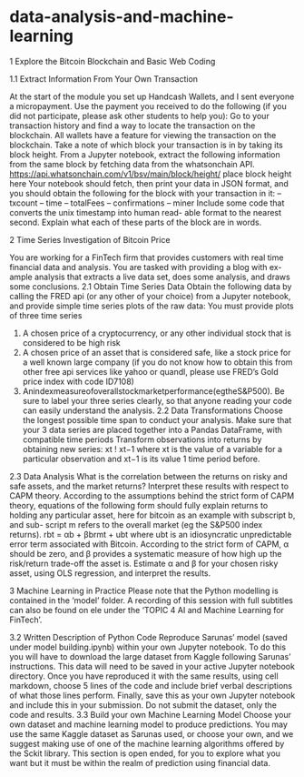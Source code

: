# data-analysis-and-machine-learning

1 Explore the Bitcoin Blockchain and Basic Web Coding

1.1 Extract Information From Your Own Transaction

At the start of the module you set up Handcash Wallets, and I sent everyone a micropayment. Use the payment you received to do the following (if you did not participate, please ask other students to help you):
Go to your transaction history and find a way to locate the transaction on the blockchain. All wallets have a feature for viewing the transaction on the blockchain. Take a note of which block your transaction is in by taking its block height.
From a Jupyter notebook, extract the following information from the same block by fetching data from the whatsonchain API.
https://api.whatsonchain.com/v1/bsv/main/block/height/ place block height here
Your notebook should fetch, then print your data in JSON format, and you should obtain the following for the block with your transaction in it:
– txcount
– time
– totalFees
– confirmations – miner
Include some code that converts the unix timestamp into human read- able format to the nearest second.
Explain what each of these parts of the block are in words.

2 Time Series Investigation of Bitcoin Price

You are working for a FinTech firm that provides customers with real time financial data and analysis. You are tasked with providing a blog with ex- ample analysis that extracts a live data set, does some analysis, and draws some conclusions.
2.1 Obtain Time Series Data 
Obtain the following data by calling the FRED api (or any other of your choice) from a Jupyter notebook, and provide simple time series plots of the raw data: You must provide plots of three time series
1. A chosen price of a cryptocurrency, or any other individual stock that is considered to be high risk
2. A chosen price of an asset that is considered safe, like a stock price for a well known large company (if you do not know how to obtain this from other free api services like yahoo or quandl, please use FRED’s Gold price index with code ID7108)
3. Anindexmeasureofoverallstockmarketperformance(egtheS&P500).
Be sure to label your three series clearly, so that anyone reading your code can easily understand the analysis.
2.2 Data Transformations 
Choose the longest possible time span to conduct your analysis.
Make sure that your 3 data series are placed together into a Pandas
DataFrame, with compatible time periods
Transform observations into returns by obtaining new series:
xt ! xt−1
where xt is the value of a variable for a particular observation and xt−1 is its value 1 time period before.

 
2.3 Data Analysis
What is the correlation between the returns on risky and safe assets, and the market returns?
Interpret these results with respect to CAPM theory.
According to the assumptions behind the strict form of CAPM theory, equations of the following form should fully explain returns to holding any particular asset, here for bitcoin as an example with subscript b, and sub- script m refers to the overall market (eg the S&P500 index returns).
rbt = αb + βbrmt + ubt
where ubt is an idiosyncratic unpredictable error term associated with Bitcoin. According to the strict form of CAPM, α should be zero, and β provides a systematic measure of how high up the risk/return trade-off the asset is. Estimate α and β for your chosen risky asset, using OLS regression, and interpret the results.

3 Machine Learning in Practice 
Please note that the Python modelling is contained in the ‘model’ folder. A recording of this session with full subtitles can also be found on ele under the ‘TOPIC 4 AI and Machine Learning for FinTech’.

3.2 Written Description of Python Code 
Reproduce Sarunas’ model (saved under model building.ipynb) within your own Jupyter notebook. To do this you will have to download the large dataset from Kaggle following Sarunas’ instructions. This data will need to be saved in your active Jupyter notebook directory. Once you have reproduced it with the same results, using cell markdown, choose 5 lines of the code and include brief verbal descriptions of what those lines perform. Finally, save this as your own Jupyter notebook and include this in your submission. Do not submit the dataset, only the code and results.
3.3 Build your own Machine Learning Model
Choose your own dataset and machine learning model to produce predictions. You may use the same Kaggle dataset as Sarunas used, or choose your own, and we suggest making use of one of the machine learning algorithms offered by the Sckit library. This section is open ended, for you to explore what you want but it must be within the realm of prediction using financial data.
